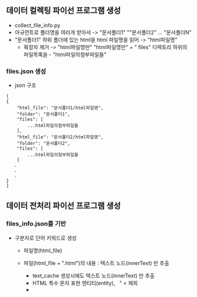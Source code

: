 ## 데이터 컬렉팅 파이선 프로그램 생성
- collect_file_info.py
- 아규먼트로 폴더명을 여러개 받아서 -> "문서폴더1" ""문서폴더2" ... "문서폴더N"
- "문서폴더1" 하위 폴더에 있는 html을 html 파일명을 읽어 -> "html파일명" 
    - 확장자 제거 -> "html파일명만"
"html파일명만" + " files" 디렉토리 하위의 파일목록을 - "html파일의첨부파일들"

### files.json 생성
- json 구조
```
[
{
    "html_file": "문서폴더1/html파일명",
    "folder": "문서폴더1",
    "files": [ 
        ...html파일의첨부파일들
    ],
    "html_file": "문서폴더2/html파일명",
    "folder": "문서폴더2",
    "files": [ 
        ...html파일의첨부파일들
    ]
   .
   .
   .
}
]
```

## 데이터 전처리 파이선 프로그램 생성
### files_info.json를 기반
  - 구분자로 단어 키워드로 생성
    - 파일명(html_file)
    - 파일(html_file + ".html")의 내용 : 텍스트 노드(innerText) 만 추출
      - text_cache 생성시에도 텍스트 노드(innerText) 만 추출
      - HTML 특수 문자 표현 엔티티(entity), &nbsp; &quot; &lt; 제외
      - <style> en-note.peso,en-note.peso 태그로 시작하는 부분 제외
    - 첨부파일(files)의 내용
    - 첨부파일만 전처리할 수 있는 옵션
    - 출력 : 옵션 지정
      - 파일명(html_file) : content_index_for_name.json 
      - 파일(html_file + ".html")의 내용 : content_index_for_html.json 
      - 첨부파일(files)의 내용 : content_index_for_attach.json 
    - 옵션
      --emit : name 
        - 속성 포함
          - tags, subtags
          - date
          - source

      --emit : html 
        - 속성 포함
          - summary_html 

      --emit : attach 
        - summary_file 
        - attachments[]

### content_index_for_name.json
[
  { "html_file": "내 노트 (24)/Erwin macro manual",
    "folder": "내 노트 (24)",
    "keywords_name": ["erwin", "macro", "manual"]
  }
]

###  content_index_for_html.json
[
  { "html_file": "내 노트 (24)/Erwin macro manual",
    "folder": "내 노트 (24)",
    "keywords_html": ["erwin", "pdf", "schema"]
  }
]

### content_index_for_attach.json
[
  { "html_file": "내 노트 (24)/Erwin macro manual",
    "folder": "내 노트 (24)",
    "keywords_attach": ["macro", "schema", "guide"]
  }
]

--emit : name 
  - text_cache
    - html에대한 캐쉬파일 생성(이미 있으면 삭제하고 재생성)
  - 속성
    - html_file
    - folder
    - keywords_name
    - summary_name 
    - tags, subtags
    - date
    - source
    - html_text_ref

--emit : html 
  - text_cache
    - html에대한 캐쉬파일 생성(이미 있으면 생성안함)
  - 속성
    - html_file
    - folder
    - keywords_html
    - summary_html 
    - tags, subtags
    - date
    - source
    - html_text_ref

--emit : attach 
  - text_cache
    - html에대한 캐쉬파일 생성(이미 있으면 생성안함)
    - 첨부파일에대한 캐쉬파일 생성(이미 있으면 삭제하고 재생성)
  - 속성
    - html_file
    - folder
    - keywords_attach
    - summary_file 
    - attachments[]
    - tags, subtags
    - date
    - source
    - html_text_ref

### content_index.json 생성
- json 구조
```
[
  {
    "html_file": "meeting_notes_2024.html",
    "folder": "data/2024/",
    "date": "2024-09-15",
    "tags": ["회의록", "프로젝트A"],
    "subtags": ["기획", "EWS"],
    "summary": "EWS 동기화 설계 논의 내용",
    "keywords_name": ["meeting", "EWS", "sync", "design"],
    "keywords_html": ["메일", "일정", "AD 연동", "MongoDB"],
    "keywords_attach": ["schema", "log", "exception", "trace"],
    "keywords_combined": ["meeting", "EWS", "sync", "MongoDB", "schema", "log", "exception"],
    "attachments": [
      {
        "filename": "EWS_sync_schema.pdf",
        "type": "pdf",
        "keywords": ["schema", "mail", "schedule"],
        "text_ref": "text_cache/EWS_sync_schema.txt"
      }
    ],
    "html_text_ref": "text_cache/meeting_notes_2024.txt",
    "source": {
      "html_path": "data/2024/meeting_notes_2024.html",
      "files_dir": "data/2024/files/"
    }
  },
  ...
]
```
## 데이터 전처리 파이선 프로그램 생성 - 파일합치기
- 합치기 : merge_content_parts.py
  - content_index_for_name.json + content_index_for_html.json + content_index_for_attach.json = content_index.json 
  - json별 우선순위
    1. content_index_for_name.json
    2. content_index_for_html.json
    3. content_index_for_attach.json
  - merge_content_parts.py 옵션 수정
    --name  기본값 ./data/content_index_for_name.json
    --html  기본값  ./data/content_index_for_html.json
    --attach 기본값 ./data/content_index_for_attach.json	
    --out 기본값 ./data/content_index.json	